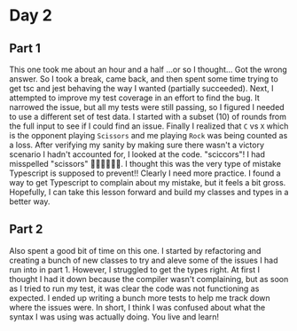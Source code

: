 # Day 2

## Part 1

This one took me about an hour and a half ...or so I thought... Got the wrong answer.
So I took a break, came back, and then spent some time trying to get tsc and jest behaving the way I wanted (partially succeeded). Next, I attempted to improve my test coverage in an effort to find the bug. It narrowed the issue, but all my tests were still passing, so I figured I needed to use a different set of test data. I started with a subset (10) of rounds from the full input to see if I could find an issue. Finally I realized that `C` vs `X` which is the opponent playing `Scissors` and me playing `Rock` was being counted as a loss. After verifying my sanity by making sure there wasn't a victory scenario I hadn't accounted for, I looked at the code. "sciccors"! I had misspelled "scissors" 🤦‍♀️🤦‍♀️🤦‍♀️. I thought this was the very type of mistake Typescript is supposed to prevent!! Clearly I need more practice. I found a way to get Typescript to complain about my mistake, but it feels a bit gross. Hopefully, I can take this lesson forward and build my classes and types in a better way.

## Part 2

Also spent a good bit of time on this one. I started by refactoring and creating a bunch of new classes to try and aleve some of the issues I had run into in part 1. However, I struggled to get the types right. At first I thought I had it down because the compiler wasn't complaining, but as soon as I tried to run my test, it was clear the code was not functioning as expected. I ended up writing a bunch more tests to help me track down where the issues were. In short, I think I was confused about what the syntax I was using was actually doing. You live and learn!